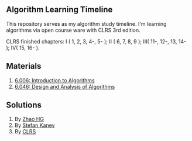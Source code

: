 ## Algorithm Learning Timeline

This repository serves as my algorithm study timeline. I'm learning algorithms via open course ware with CLRS 3rd edition.

CLRS finished chapters: I ( 1, 2, 3, 4-, 5- ); II ( 6, 7, 8, 9 ); III( 11-, 12-, 13, 14- ); IV( 15, 16- ).

## Materials

1. [6.006: Introduction to Algorithms](https://ocw.mit.edu/courses/electrical-engineering-and-computer-science/6-006-introduction-to-algorithms-fall-2011/)
2. [6.046: Design and Analysis of Algorithms](https://ocw.mit.edu/courses/electrical-engineering-and-computer-science/6-046j-design-and-analysis-of-algorithms-spring-2015/)

## Solutions

1. By [Zhao HG](https://www.gitbook.com/book/cyberzhg/clrs/details)
2. By [Stefan Kanev](http://clrs.skanev.com/)
3. By [CLRS](http://www.math.rutgers.edu/~ajl213/CLRS/CLRS.html)
